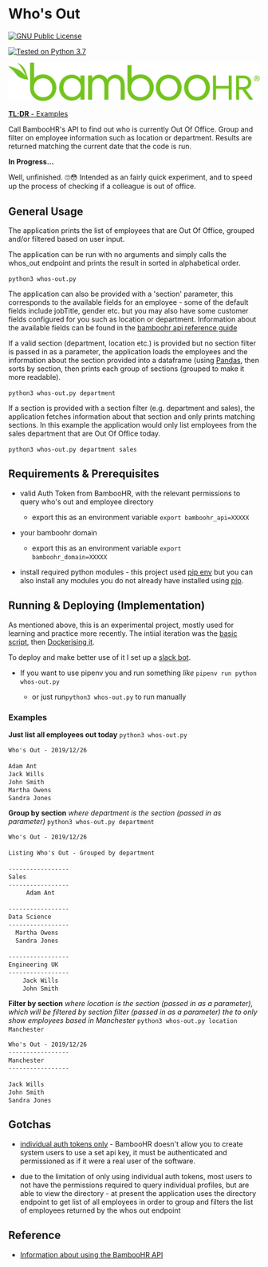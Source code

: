 # Who's Out

[![GNU Public License](https://img.shields.io/badge/license-GPL%20(%3E%3D%203)-blue)]( https://www.gnu.org/licenses/gpl-3.0.en.html)

[![Tested on Python 3.7](https://img.shields.io/badge/Tested%20-Python%203.7-blue)]( https://www.python.org/downloads)

![BambooHR logo](bamboohr_logo.png)

[**TL;DR** - Examples](#examples)

Call BambooHR's API to find out who is currently Out Of Office. Group and filter on employee information such as location or department.
Results are returned matching the current date that the code is run.

**In Progress...**

Well, unfinished. 🙄😳
Intended as an fairly quick experiment, and to speed up the process of checking if a colleague is out of office.

## General Usage

The application prints the list of employees that are Out Of Office, grouped and/or filtered based on user input.

The application can be run with no arguments and simply calls the whos_out endpoint and prints the result in sorted in alphabetical order.

`python3 whos-out.py`

The application can also be provided with a 'section' parameter, this corresponds to the available fields for an employee - some of the default fields include jobTitle, gender etc. but you may also have some customer fields configured for you such as location or department. Information about the available fields can be found in the [bamboohr api reference guide](https://documentation.bamboohr.com/reference#get-employees-directory-1)

If a valid section (department, location etc.) is provided but no section filter is passed in as a parameter, the application loads the employees and the information about the section provided into a dataframe (using [Pandas](https://pandas.pydata.org/), then sorts by section, then prints each group of sections (grouped to make it more readable).

`python3 whos-out.py department`

If a section is provided with a section filter (e.g. department and sales), the application fetches information about that section and only prints matching sections. In this example the application would only list employees from the sales department that are Out Of Office today.

`python3 whos-out.py department sales`

## Requirements & Prerequisites

* valid Auth Token from BambooHR, with the relevant permissions to query who's out and employee directory

  * export this as an environment variable
  `export bamboohr_api=XXXXX`

* your bamboohr domain

  * export this as an environment variable
  `export bamboohr_domain=XXXXX`

* install required python modules - this project used [pip env](https://pipenv.readthedocs.io/en/latest/) but you can also install any modules you do not already have installed using [pip](https://pypi.org/project/pip/).

## Running & Deploying (Implementation)

As mentioned above, this is an experimental project, mostly used for learning and practice more recently. The intiial iteration was the [basic script](basic-script-docker/whos-out.py), then [Dockerising it](basic-script-docker/Dockerfile). 

To deploy and make better use of it I set up a [slack bot](slackbot/deploy-with-lambda/README.md).

* If you want to use pipenv you and run something *like* `pipenv run python whos-out.py`

  * or just run`python3 whos-out.py` to run manually

### Examples

**Just list all employees out today**
`python3 whos-out.py`

``` text
Who's Out - 2019/12/26

Adam Ant
Jack Wills
John Smith
Martha Owens
Sandra Jones

```

**Group by section**
*where department is the section (passed in as parameter)*
`python3 whos-out.py department`

``` text
Who's Out - 2019/12/26

Listing Who's Out - Grouped by department

-----------------
Sales
-----------------
     Adam Ant

-----------------
Data Science
-----------------
  Martha Owens
  Sandra Jones

-----------------
Engineering UK
-----------------
    Jack Wills
    John Smith
 ```

**Filter by section**
*where location is the section (passed in as a parameter), which will be filtered by section filter (passed in as a parameter) the  to only show employees based in Manchester*
`python3 whos-out.py location Manchester`

``` text
Who's Out - 2019/12/26
-----------------
Manchester
-----------------

Jack Wills
John Smith
Sandra Jones
 ```
 
## Gotchas

* [individual auth tokens only](https://documentation.bamboohr.com/docs#section-authentication) - BambooHR doesn't allow you to create system users to use a set api key, it must be authenticated and permissioned as if it were a real user of the software.

* due to the limitation of only using individual auth tokens, most users to not have the permissions required to query individual profiles, but are able to view the directory - at present the application uses the directory endpoint to get list of all employees in order to group and filters the list of employees returned by the whos out endpoint

## Reference

* [Information about using the BambooHR API](https://documentation.bamboohr.com/reference)
